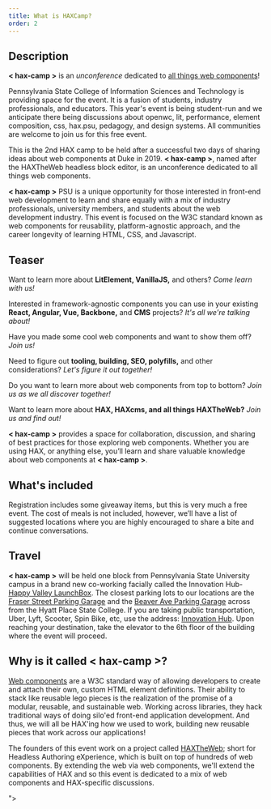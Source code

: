 ```yaml
---
title: What is HAXCamp?
order: 2
---
```


<h2>Description</h2>
<p><strong>&lt; hax-camp &gt;</strong> is an <em>unconference</em> dedicated to <a href="https://open-wc.org/">all things web components</a>!</p>
<p>Pennsylvania State College of Information Sciences and Technology is providing space for the event. It is a fusion of students, industry professionals, and educators. This year's event is being student-run and we anticipate there being discussions about openwc, lit, performance, element composition, css, hax.psu, pedagogy, and design systems. All communities are welcome to join us for this free event.</p>
<p>This is the 2nd HAX camp to be held after a successful two days of sharing ideas about web components at Duke in 2019. <strong>&lt; hax-camp &gt;</strong>, named after the HAXTheWeb headless block editor, is an unconference dedicated to all things web components.</p>
<p><strong>&lt; hax-camp &gt;</strong> PSU is a unique opportunity for those interested in front-end web development to learn and share equally with a mix of industry professionals, university members, and students about the web development industry. This event is focused on the W3C standard known as web components for reusability, platform-agnostic approach, and the career longevity of learning HTML, CSS, and Javascript.</p>
<h2>Teaser</h2>
<p>Want to learn more about <strong>LitElement, VanillaJS,</strong> and others? <em>Come learn with us!</em></p>
<p>Interested in framework-agnostic components you can use in your existing <strong>React, Angular, Vue, Backbone,</strong> and <strong>CMS</strong> projects? <em>It's all we're talking about!</em></p>
<p>Have you made some cool web components and want to show them off? <em>Join us!</em></p>
<p>Need to figure out <strong>tooling, building, SEO, polyfills,</strong> and other considerations? <em>Let's figure it out together!</em></p>
<p>Do you want to learn more about web components from top to bottom? <em>Join us as we all discover together!</em></p>
<p>Want to learn more about <strong>HAX, HAXcms, and all things HAXTheWeb?</strong> <em>Join us and find out!</em></p>
<p><strong>&lt; hax-camp &gt;</strong> provides a space for collaboration, discussion, and sharing of best practices for those exploring web components. Whether you are using HAX, or anything else, you’ll learn and share valuable knowledge about web components at <strong>&lt; hax-camp &gt;</strong>.</p>
<h2>What's included</h2>
<p>Registration includes some giveaway items, but this is very much a free event. The cost of meals is not included, however, we’ll have a list of suggested locations where you are highly encouraged to share a bite and continue conversations.</p>
<h2>Travel</h2>
<p><strong>&lt; hax-camp &gt;</strong> will be held one block from Pennsylvania State University campus in a brand new co-working facially called the Innovation Hub- <a href="https://innovationhub.launchbox.psu.edu/">Happy Valley LaunchBox</a>. The closest parking lots to our locations are the <a href="https://www.google.com/maps/place/Fraser+Street+Parking+Garage/@40.7928821,-77.8618564,20z/data=!4m8!1m2!2m1!1sinnovation+hub+parking+garages!3m4!1s0x89cea898df61b223:0xc38cbf94bdf763a1!8m2!3d40.7928821!4d-77.8616338">Fraser Street Parking Garage</a> and the <a href="https://www.google.com/maps/place/Beaver+Ave+Parking+Garage/@40.7921306,-77.8616951,20.3z/data=!4m8!1m2!2m1!1sinnovation+hub+parking+garages!3m4!1s0x89cea898f0592745:0xc3dce64a97b95508!8m2!3d40.7921022!4d-77.8614117">Beaver Ave Parking Garage</a> across from the Hyatt Place State College. If you are taking public transportation, Uber, Lyft, Scooter, Spin Bike, etc, use the address: <a href="https://www.google.com/maps/place/Happy+Valley+LaunchBox+powered+by+PNC+Bank/@40.7922246,-77.8631356,20z/data=!4m5!3m4!1s0x89cea8989e2d42fb:0x71c7fcfc9df97861!8m2!3d40.7922763!4d-77.8628573">Innovation Hub</a>. Upon reaching your destination, take the elevator to the 6th floor of the building where the event will proceed.</p>
<h2>Why is it called <strong>&lt; hax-camp &gt;</strong>?</h2>
<p><a href="https://github.com/WICG/webcomponents">Web components</a> are a W3C standard way of allowing developers to create and attach their own, custom HTML element definitions. Their ability to stack like reusable lego pieces is the realization of the promise of a modular, reusable, and sustainable web. Working across libraries, they hack traditional ways of doing silo'ed front-end application development. And thus, we will all be HAX'ing how we used to work, building new reusable pieces that work across our applications!</p>
<p>The founders of this event work on a project called <a href="https://haxtheweb.org/">HAXTheWeb</a>; short for Headless Authoring eXperience, which is built on top of hundreds of web components. By extending the web via web components, we'll extend the capabilities of HAX and so this event is dedicated to a mix of web components and HAX-specific discussions.</p>
<p>&quot;&gt;</p>